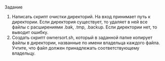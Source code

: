 Задание
1. Написать скрипт очистки директорий. На вход принимает путь к директории. 
Если директория существует, то удаляет в ней все файлы с расширениями .bak, .tmp, .backup. 
Если директории нет, то выводит ошибку.
2. Создать скрипт ownersort.sh, который в заданной папке копирует файлы в директории, 
названные по имени владельца каждого файла. 
Учтите, что файл должен принадлежать соответствующему владельцу.